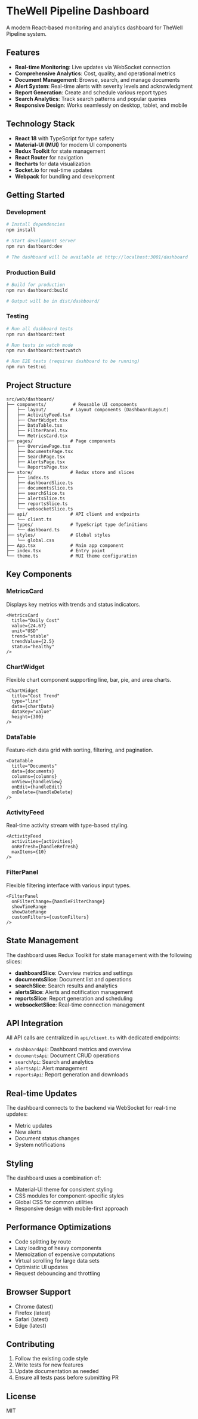 # TheWell Pipeline Dashboard

A modern React-based monitoring and analytics dashboard for TheWell Pipeline system.

## Features

- **Real-time Monitoring**: Live updates via WebSocket connection
- **Comprehensive Analytics**: Cost, quality, and operational metrics
- **Document Management**: Browse, search, and manage documents
- **Alert System**: Real-time alerts with severity levels and acknowledgment
- **Report Generation**: Create and schedule various report types
- **Search Analytics**: Track search patterns and popular queries
- **Responsive Design**: Works seamlessly on desktop, tablet, and mobile

## Technology Stack

- **React 18** with TypeScript for type safety
- **Material-UI (MUI)** for modern UI components
- **Redux Toolkit** for state management
- **React Router** for navigation
- **Recharts** for data visualization
- **Socket.io** for real-time updates
- **Webpack** for bundling and development

## Getting Started

### Development

```bash
# Install dependencies
npm install

# Start development server
npm run dashboard:dev

# The dashboard will be available at http://localhost:3001/dashboard
```

### Production Build

```bash
# Build for production
npm run dashboard:build

# Output will be in dist/dashboard/
```

### Testing

```bash
# Run all dashboard tests
npm run dashboard:test

# Run tests in watch mode
npm run dashboard:test:watch

# Run E2E tests (requires dashboard to be running)
npm run test:ui
```

## Project Structure

```
src/web/dashboard/
├── components/          # Reusable UI components
│   ├── layout/         # Layout components (DashboardLayout)
│   ├── ActivityFeed.tsx
│   ├── ChartWidget.tsx
│   ├── DataTable.tsx
│   ├── FilterPanel.tsx
│   └── MetricsCard.tsx
├── pages/              # Page components
│   ├── OverviewPage.tsx
│   ├── DocumentsPage.tsx
│   ├── SearchPage.tsx
│   ├── AlertsPage.tsx
│   └── ReportsPage.tsx
├── store/              # Redux store and slices
│   ├── index.ts
│   ├── dashboardSlice.ts
│   ├── documentsSlice.ts
│   ├── searchSlice.ts
│   ├── alertsSlice.ts
│   ├── reportsSlice.ts
│   └── websocketSlice.ts
├── api/                # API client and endpoints
│   └── client.ts
├── types/              # TypeScript type definitions
│   └── dashboard.ts
├── styles/             # Global styles
│   └── global.css
├── App.tsx             # Main app component
├── index.tsx           # Entry point
└── theme.ts            # MUI theme configuration
```

## Key Components

### MetricsCard
Displays key metrics with trends and status indicators.

```tsx
<MetricsCard
  title="Daily Cost"
  value={24.67}
  unit="USD"
  trend="stable"
  trendValue={2.5}
  status="healthy"
/>
```

### ChartWidget
Flexible chart component supporting line, bar, pie, and area charts.

```tsx
<ChartWidget
  title="Cost Trend"
  type="line"
  data={chartData}
  dataKey="value"
  height={300}
/>
```

### DataTable
Feature-rich data grid with sorting, filtering, and pagination.

```tsx
<DataTable
  title="Documents"
  data={documents}
  columns={columns}
  onView={handleView}
  onEdit={handleEdit}
  onDelete={handleDelete}
/>
```

### ActivityFeed
Real-time activity stream with type-based styling.

```tsx
<ActivityFeed
  activities={activities}
  onRefresh={handleRefresh}
  maxItems={10}
/>
```

### FilterPanel
Flexible filtering interface with various input types.

```tsx
<FilterPanel
  onFilterChange={handleFilterChange}
  showTimeRange
  showDateRange
  customFilters={customFilters}
/>
```

## State Management

The dashboard uses Redux Toolkit for state management with the following slices:

- **dashboardSlice**: Overview metrics and settings
- **documentsSlice**: Document list and operations
- **searchSlice**: Search results and analytics
- **alertsSlice**: Alerts and notification management
- **reportsSlice**: Report generation and scheduling
- **websocketSlice**: Real-time connection management

## API Integration

All API calls are centralized in `api/client.ts` with dedicated endpoints:

- `dashboardApi`: Dashboard metrics and overview
- `documentsApi`: Document CRUD operations
- `searchApi`: Search and analytics
- `alertsApi`: Alert management
- `reportsApi`: Report generation and downloads

## Real-time Updates

The dashboard connects to the backend via WebSocket for real-time updates:

- Metric updates
- New alerts
- Document status changes
- System notifications

## Styling

The dashboard uses a combination of:

- Material-UI theme for consistent styling
- CSS modules for component-specific styles
- Global CSS for common utilities
- Responsive design with mobile-first approach

## Performance Optimizations

- Code splitting by route
- Lazy loading of heavy components
- Memoization of expensive computations
- Virtual scrolling for large data sets
- Optimistic UI updates
- Request debouncing and throttling

## Browser Support

- Chrome (latest)
- Firefox (latest)
- Safari (latest)
- Edge (latest)

## Contributing

1. Follow the existing code style
2. Write tests for new features
3. Update documentation as needed
4. Ensure all tests pass before submitting PR

## License

MIT